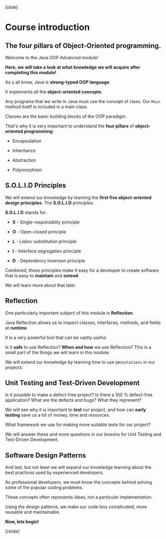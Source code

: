 [slide]

# Course introduction

## The four pillars of Object-Oriented programming.

Welcome to the Java OOP Advanced module!

**Here, we will take a look at what knowledge we will acquire after completing this module!**

As u all know, Java is **strong-typed OOP language**.

It implements all the **object-oriented concepts**.

Any programs that we write in Java must use the concept of class. Our `Main` method itself is included in a main class.

Classes are the basic building blocks of the OOP paradigm.

That's why it is very important to understand the **four pillars** of **object-oriented programming**: 

- Encapsulation

- Inheritance

- Abstraction

- Polymorphism

## S.O.L.I.D Principles

We will extend our knowledge by learning the **first five object-oriented design principles**. The **S.O.L.I.D** principles.

**S.O.L.I.D** stands for:

- **S** - Single-responsiblity principle

- **O** - Open-closed principle

- **L** - Liskov substitution principle

- **I** - Interface segregation principle

- **D** - Dependency Inversion principle


Combined, these principles make it easy for a developer to create software that is easy to **maintain** and **extend**.

We will learn more about that later.

## Reflection

One particularly important subject of this module is **Reflection**.

Java Reflection allows us to inspect classes, interfaces, methods, and fields at **runtime**.

It is a very powerful tool that can be vastly useful.

Is it **safe** to use Reflection? **When and how** we use Reflection? This is a small part of the things we will learn in this module.

We will extend our knowledge by learning how to use `@Annotations` in our projects.

## Unit Testing and Test-Driven Development

Is it possible to make a defect-free project? Is there a 100 % defect-free application? What are the defects and bugs? What they represent?

We will see why it is important to **test** our project, and how can **early testing** save us a lot of money, time and resources.

What framework we use for making more suitable tests for our project?

We will answer these and more questions in our lessons for Unit Testing and Test-Driven Development.

## Software Design Patterns

And last, but not least we will expand our knowledge learning about the best practices used by experienced developers.

As professional developers, we must know the concepts behind solving some of the popular coding problems.

These concepts often represents ideas, not a particular implementation.

Using the design patterns, we make our code less complicated, more reusable and maintainable. 

**Now, lets begin!**



[/slide]